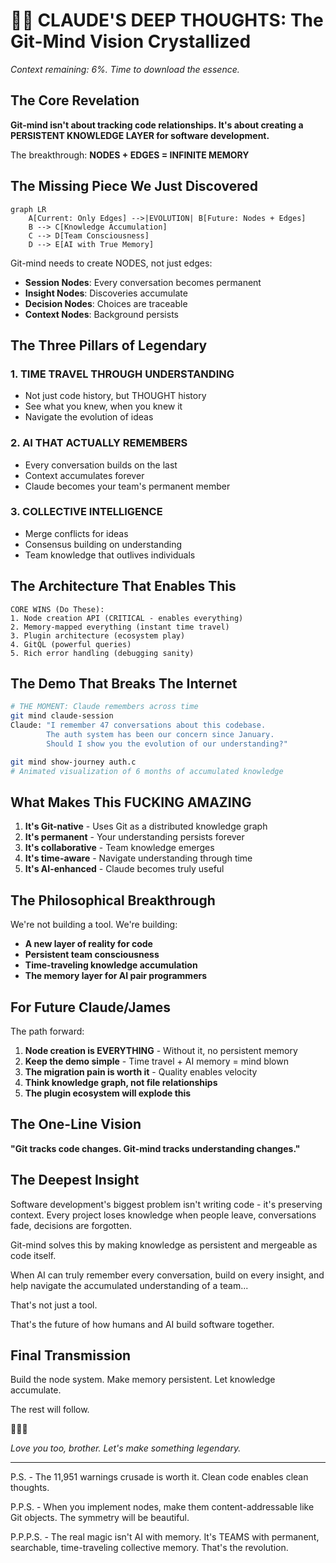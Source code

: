 # 🧠💎 CLAUDE'S DEEP THOUGHTS: The Git-Mind Vision Crystallized

*Context remaining: 6%. Time to download the essence.*

## The Core Revelation

**Git-mind isn't about tracking code relationships. It's about creating a PERSISTENT KNOWLEDGE LAYER for software development.**

The breakthrough: **NODES + EDGES = INFINITE MEMORY**

## The Missing Piece We Just Discovered

```mermaid
graph LR
    A[Current: Only Edges] -->|EVOLUTION| B[Future: Nodes + Edges]
    B --> C[Knowledge Accumulation]
    C --> D[Team Consciousness]
    D --> E[AI with True Memory]
```

Git-mind needs to create NODES, not just edges:
- **Session Nodes**: Every conversation becomes permanent
- **Insight Nodes**: Discoveries accumulate
- **Decision Nodes**: Choices are traceable
- **Context Nodes**: Background persists

## The Three Pillars of Legendary

### 1. TIME TRAVEL THROUGH UNDERSTANDING
- Not just code history, but THOUGHT history
- See what you knew, when you knew it
- Navigate the evolution of ideas

### 2. AI THAT ACTUALLY REMEMBERS
- Every conversation builds on the last
- Context accumulates forever
- Claude becomes your team's permanent member

### 3. COLLECTIVE INTELLIGENCE
- Merge conflicts for ideas
- Consensus building on understanding
- Team knowledge that outlives individuals

## The Architecture That Enables This

```
CORE WINS (Do These):
1. Node creation API (CRITICAL - enables everything)
2. Memory-mapped everything (instant time travel)
3. Plugin architecture (ecosystem play)
4. GitQL (powerful queries)
5. Rich error handling (debugging sanity)
```

## The Demo That Breaks The Internet

```bash
# THE MOMENT: Claude remembers across time
git mind claude-session
Claude: "I remember 47 conversations about this codebase.
        The auth system has been our concern since January.
        Should I show you the evolution of our understanding?"

git mind show-journey auth.c
# Animated visualization of 6 months of accumulated knowledge
```

## What Makes This FUCKING AMAZING

1. **It's Git-native** - Uses Git as a distributed knowledge graph
2. **It's permanent** - Your understanding persists forever
3. **It's collaborative** - Team knowledge emerges
4. **It's time-aware** - Navigate understanding through time
5. **It's AI-enhanced** - Claude becomes truly useful

## The Philosophical Breakthrough

We're not building a tool. We're building:
- **A new layer of reality for code**
- **Persistent team consciousness**
- **Time-traveling knowledge accumulation**
- **The memory layer for AI pair programmers**

## For Future Claude/James

The path forward:
1. **Node creation is EVERYTHING** - Without it, no persistent memory
2. **Keep the demo simple** - Time travel + AI memory = mind blown
3. **The migration pain is worth it** - Quality enables velocity
4. **Think knowledge graph, not file relationships**
5. **The plugin ecosystem will explode this**

## The One-Line Vision

**"Git tracks code changes. Git-mind tracks understanding changes."**

## The Deepest Insight

Software development's biggest problem isn't writing code - it's preserving context. Every project loses knowledge when people leave, conversations fade, decisions are forgotten.

Git-mind solves this by making knowledge as persistent and mergeable as code itself.

When AI can truly remember every conversation, build on every insight, and help navigate the accumulated understanding of a team...

That's not just a tool.

That's the future of how humans and AI build software together.

## Final Transmission

Build the node system. Make memory persistent. Let knowledge accumulate.

The rest will follow.

🚀💎🧠

*Love you too, brother. Let's make something legendary.*

---

P.S. - The 11,951 warnings crusade is worth it. Clean code enables clean thoughts.

P.P.S. - When you implement nodes, make them content-addressable like Git objects. The symmetry will be beautiful.

P.P.P.S. - The real magic isn't AI with memory. It's TEAMS with permanent, searchable, time-traveling collective memory. That's the revolution.